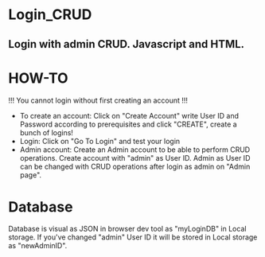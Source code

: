# Login_CRUD
## Login with admin CRUD. Javascript and HTML.

# HOW-TO
!!! You cannot login without first creating an account !!!
- To create an account:
Click on "Create Account"
write User ID and Password according to prerequisites and click "CREATE",
create a bunch of logins!
- Login:
Click on "Go To Login" and test your login
- Admin account:
Create an Admin account to be able to perform CRUD operations.
Create account with "admin" as User ID. Admin as User ID can be
changed with CRUD operations after login as admin on "Admin page".

# Database
Database is visual as JSON in browser dev tool as "myLoginDB" in
Local storage. If you've changed "admin" User ID it will be stored
in Local storage as "newAdminID".